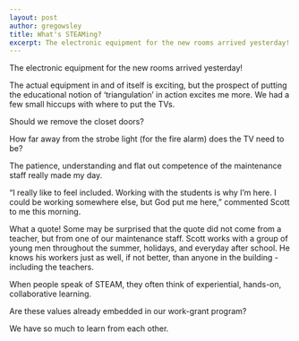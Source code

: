 ```yaml
---
layout: post
author: gregowsley
title: What's STEAMing?
excerpt: The electronic equipment for the new rooms arrived yesterday!
---
```

The electronic equipment for the new rooms arrived yesterday!

The actual equipment in and of itself is exciting, but the prospect of putting the educational notion of ‘triangulation’ in action excites me more. We had a few small hiccups with where to put the TVs.

Should we remove the closet doors?

How far away from the strobe light (for the fire alarm) does the TV need to be?

The patience, understanding and flat out competence of the maintenance staff really made my day.

“I really like to feel included. Working with the students is why I’m here. I could be working somewhere else, but God put me here,” commented Scott to me this morning.

What a quote! Some may be surprised that the quote did not come from a teacher, but from one of our maintenance staff.  Scott works with a group of young men throughout the summer, holidays, and everyday after school.  He knows his workers just as well, if not better, than anyone in the building - including the teachers.

When people speak of STEAM, they often think of experiential, hands-on, collaborative learning.

Are these values already embedded in our work-grant program?

We have so much to learn from each other.
